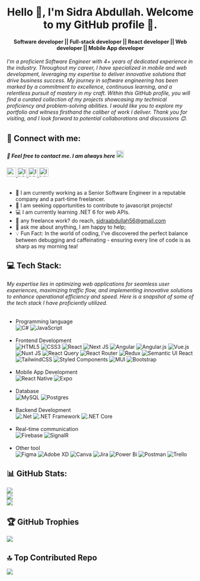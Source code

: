 <h1 align="center">Hello 👋, I'm Sidra Abdullah. Welcome to my GitHub profile 🤝.</h1>

<h4 align="center">Software developer || Full-stack developer || React developer || Web developer || Mobile App developer</h4>

###### I'm a proficient Software Engineer with 4+ years of dedicated experience in the industry. Throughout my career, I have specialized in mobile and web development, leveraging my expertise to deliver innovative solutions that drive business success. My journey in software engineering has been marked by a commitment to excellence, continuous learning, and a relentless pursuit of mastery in my craft. Within this GitHub profile, you will find a curated collection of my projects showcasing my technical proficiency and problem-solving abilities. I would like you to explore my portfolio and witness firsthand the caliber of work I deliver. Thank you for visiting, and I look forward to potential collaborations and discussions 😊.



## 🤝 Connect with me:

##### 📝 Feel free to contact me. I am always here <img height="20" src="https://camo.githubusercontent.com/870d765b5c096038f097185a0ffa08df4011c0491b8039f3a7d5eeebf4d82c7e/68747470733a2f2f6d656469612e67697068792e636f6d2f6d656469612f57556c706c634d704f43456d5447427442572f67697068792e676966"  />

<div align="left">
<a href="mailto:sidraabdullah56@gmail.com">
  <img src="https://img.shields.io/static/v1?message=sidraabdullah56@gmail.com&logo=gmail&label=&color=D14836&logoColor=white" height="25" alt="gmail logo"  />
  </a>
  <a href="https://www.linkedin.com/in/sidra-abdullah-875aa4190/">
  <img src="https://img.shields.io/static/v1?message=LinkedIn&logo=linkedin&label=&color=0077B5&logoColor=white&labelColor=&style=for-the-badge" height="25" alt="linkedin logo"  />
  </a>
    <a href="https://www.upwork.com/freelancers/~01254f0ca1b6cbd46a?viewMode=1&s=1110580755057594368">
  <img src="https://img.shields.io/static/v1?message=upwork&logo=upwork&label&color=6fda44&logoColor=white&labelColor=&style=for-the-badge" height="25" alt="linkedin logo"  />
  </a>
      <a href="https://github.com/SidraaAbdullah">
  <img src="https://img.shields.io/static/v1?message=github&logo=github&label&color=black&logoColor=white&labelColor=&style=for-the-badge" height="25" alt="linkedin logo"  />
  </a>
</div>

<br>

- 🌱 I am currently working as a Senior Software Engineer in a reputable company and a part-time freelancer.
- 👯 I am seeking opportunities to contribute to javascript projects!
- 💻 I am currently learning .NET 6 for web APIs.
- 💼 any freelance work? do reach, <a href="mailto:sidraabdullah56@gmail.com"> sidraabdullah56@gmail.com</a>
- 💬 ask me about anything, I am happy to help;
- 💡 Fun Fact: In the world of coding, I've discovered the perfect balance between debugging and caffeinating - ensuring every line of code is as sharp as my morning tea!

## 💻 Tech Stack:

###### My expertise lies in optimizing web applications for seamless user experiences, maximizing traffic flow, and implementing innovative solutions to enhance operational efficiency and speed. Here is a snapshot of some of the tech stack I have proficiently utilized.

- Programming language
  <br>
  ![C#](https://img.shields.io/badge/c%23-%23239120.svg?style=for-the-badge&logo=csharp&logoColor=white)
  ![JavaScript](https://img.shields.io/badge/javascript-%23323330.svg?style=for-the-badge&logo=javascript&logoColor=%23F7DF1E)
  <br><br>
- Frontend Development
  <br>
  ![HTML5](https://img.shields.io/badge/html5-%23E34F26.svg?style=for-the-badge&logo=html5&logoColor=white) 
  ![CSS3](https://img.shields.io/badge/css3-%231572B6.svg?style=for-the-badge&logo=css3&logoColor=white)
  ![React](https://img.shields.io/badge/react-%2320232a.svg?style=for-the-badge&logo=react&logoColor=%2361DAFB) 
  ![Next JS](https://img.shields.io/badge/Next-black?style=for-the-badge&logo=next.js&logoColor=white)
  ![Angular](https://img.shields.io/badge/angular-%23DD0031.svg?style=for-the-badge&logo=angular&logoColor=white)
  ![Angular.js](https://img.shields.io/badge/angular.js-%23E23237.svg?style=for-the-badge&logo=angularjs&logoColor=white)
  ![Vue.js](https://img.shields.io/badge/vue.js-%2335495e.svg?style=for-the-badge&logo=vuedotjs&logoColor=%234FC08D)
  ![Nuxt JS](https://img.shields.io/badge/Nuxt-002E3B?style=for-the-badge&logo=nuxt.js&logoColor=#00DC82)
  ![React Query](https://img.shields.io/badge/-React%20Query-FF4154?style=for-the-badge&logo=react%20query&logoColor=white) 
  ![React Router](https://img.shields.io/badge/React_Router-CA4245?style=for-the-badge&logo=react-router&logoColor=white)
  ![Redux](https://img.shields.io/badge/redux-%23593d88.svg?style=for-the-badge&logo=redux&logoColor=white)
  ![Semantic UI React](https://img.shields.io/badge/Semantic%20UI%20React-%2335BDB2.svg?style=for-the-badge&logo=SemanticUIReact&logoColor=white)
  ![TailwindCSS](https://img.shields.io/badge/tailwindcss-%2338B2AC.svg?style=for-the-badge&logo=tailwind-css&logoColor=white) 
  ![Styled Components](https://img.shields.io/badge/styled--components-DB7093?style=for-the-badge&logo=styled-components&logoColor=white)
  ![MUI](https://img.shields.io/badge/MUI-%230081CB.svg?style=for-the-badge&logo=mui&logoColor=white)
  ![Bootstrap](https://img.shields.io/badge/bootstrap-%238511FA.svg?style=for-the-badge&logo=bootstrap&logoColor=white)
  <br><br>
- Mobile App Development
  <br>
  ![React Native](https://img.shields.io/badge/react_native-%2320232a.svg?style=for-the-badge&logo=react&logoColor=%2361DAFB)
  ![Expo](https://img.shields.io/badge/expo-1C1E24?style=for-the-badge&logo=expo&logoColor=#D04A37) 
  <br><br>
- Database
  <br>
  ![MySQL](https://img.shields.io/badge/mysql-%2300000f.svg?style=for-the-badge&logo=mysql&logoColor=white)
  ![Postgres](https://img.shields.io/badge/postgres-%23316192.svg?style=for-the-badge&logo=postgresql&logoColor=white)
  <br><br>
- Backend Development
  <br>
  ![.Net](https://img.shields.io/badge/.NET-5C2D91?style=for-the-badge&logo=.net&logoColor=white)
  ![.NET Framework](https://img.shields.io/badge/.NET_Framework-5C2D91?style=for-the-badge&logo=.net&logoColor=white)
  ![.NET Core](https://img.shields.io/badge/.NET_Core-512BD4?style=for-the-badge&logo=.net&logoColor=white)
  <br><br>
- Real-time communication
  <br>
  ![Firebase](https://img.shields.io/badge/firebase-%23039BE5.svg?style=for-the-badge&logo=firebase)
  ![SignalR](https://img.shields.io/badge/SignalR-512BD4?style=for-the-badge&logo=SignalR&logoColor=white)
  <br><br>
- Other tool
  <br>
  ![Figma](https://img.shields.io/badge/figma-%23F24E1E.svg?style=for-the-badge&logo=figma&logoColor=white) 
  ![Adobe XD](https://img.shields.io/badge/Adobe%20XD-470137?style=for-the-badge&logo=Adobe%20XD&logoColor=#FF61F6)
  ![Canva](https://img.shields.io/badge/Canva-%2300C4CC.svg?style=for-the-badge&logo=Canva&logoColor=white)
  ![Jira](https://img.shields.io/badge/jira-%230A0FFF.svg?style=for-the-badge&logo=jira&logoColor=white) 
  ![Power Bi](https://img.shields.io/badge/power_bi-F2C811?style=for-the-badge&logo=powerbi&logoColor=black)
  ![Postman](https://img.shields.io/badge/Postman-FF6C37?style=for-the-badge&logo=postman&logoColor=white)
  ![Trello](https://img.shields.io/badge/Trello-%23026AA7.svg?style=for-the-badge&logo=Trello&logoColor=white)
  <br>

## 📊 GitHub Stats:
![](https://github-readme-stats.vercel.app/api?username=SidraaAbdullah&theme=jolly&hide_border=false&include_all_commits=false&count_private=true)<br/>
![](https://github-readme-streak-stats.herokuapp.com/?user=SidraaAbdullah&theme=jolly&hide_border=false)<br/>
![](https://github-readme-stats.vercel.app/api/top-langs/?username=SidraaAbdullah&theme=jolly&hide_border=false&include_all_commits=false&count_private=true&layout=compact)

## 🏆 GitHub Trophies
![](https://github-profile-trophy.vercel.app/?username=SidraaAbdullah&theme=onedark&no-frame=false&no-bg=false&margin-w=4)

## 🔝 Top Contributed Repo
![](https://github-contributor-stats.vercel.app/api?username=SidraaAbdullah&limit=5&theme=tokyonight&combine_all_yearly_contributions=true)




